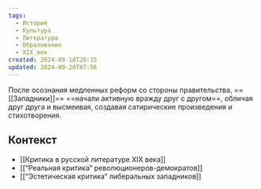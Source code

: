 ```yaml
---
tags:
  - История
  - Культура
  - Литература
  - Образование
  - XIX_век
created: 2024-09-18T20:15
updated: 2024-09-20T07:56
---
```

После осознания медленных реформ со стороны правительства, ==[[Западники]]== ==начали активную вражду друг с другом==, обличая друг друга и высмеивая, создавая сатирические произведения и стихотворения.

## Контекст
- [[Критика в русской литературе XIX века]]
- [[“Реальная критика“ революционеров-демократов]]
- [[“Эстетическая критика“ либеральных западников]]

